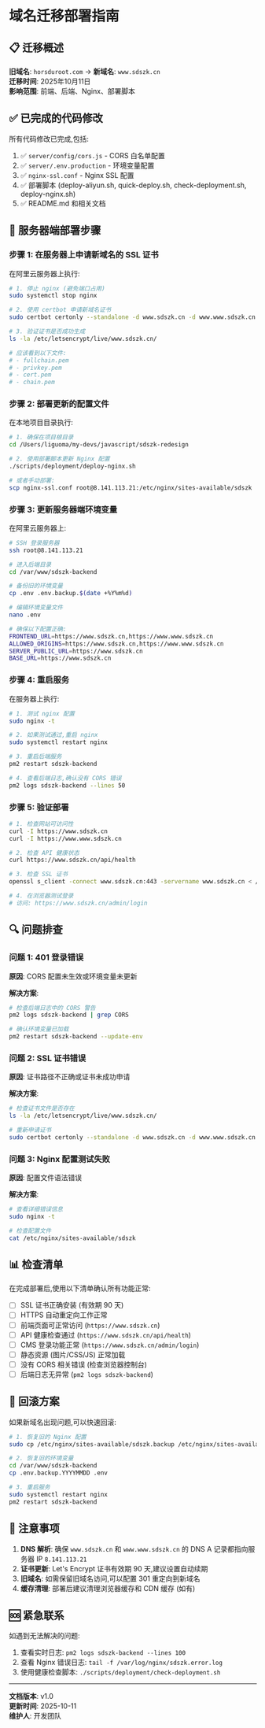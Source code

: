 # 域名迁移部署指南

## 📋 迁移概述

**旧域名**: `horsduroot.com` → **新域名**: `www.sdszk.cn`  
**迁移时间**: 2025年10月11日  
**影响范围**: 前端、后端、Nginx、部署脚本

## ✅ 已完成的代码修改

所有代码修改已完成,包括:

1. ✅ `server/config/cors.js` - CORS 白名单配置
2. ✅ `server/.env.production` - 环境变量配置
3. ✅ `nginx-ssl.conf` - Nginx SSL 配置
4. ✅ 部署脚本 (deploy-aliyun.sh, quick-deploy.sh, check-deployment.sh, deploy-nginx.sh)
5. ✅ README.md 和相关文档

## 🚀 服务器端部署步骤

### 步骤 1: 在服务器上申请新域名的 SSL 证书

在阿里云服务器上执行:

```bash
# 1. 停止 nginx (避免端口占用)
sudo systemctl stop nginx

# 2. 使用 certbot 申请新域名证书
sudo certbot certonly --standalone -d www.sdszk.cn -d www.www.sdszk.cn

# 3. 验证证书是否成功生成
ls -la /etc/letsencrypt/live/www.sdszk.cn/

# 应该看到以下文件:
# - fullchain.pem
# - privkey.pem
# - cert.pem
# - chain.pem
```

### 步骤 2: 部署更新的配置文件

在本地项目目录执行:

```bash
# 1. 确保在项目根目录
cd /Users/liguoma/my-devs/javascript/sdszk-redesign

# 2. 使用部署脚本更新 Nginx 配置
./scripts/deployment/deploy-nginx.sh

# 或者手动部署:
scp nginx-ssl.conf root@8.141.113.21:/etc/nginx/sites-available/sdszk
```

### 步骤 3: 更新服务器端环境变量

在阿里云服务器上:

```bash
# SSH 登录服务器
ssh root@8.141.113.21

# 进入后端目录
cd /var/www/sdszk-backend

# 备份旧的环境变量
cp .env .env.backup.$(date +%Y%m%d)

# 编辑环境变量文件
nano .env

# 确保以下配置正确:
FRONTEND_URL=https://www.sdszk.cn,https://www.www.sdszk.cn
ALLOWED_ORIGINS=https://www.sdszk.cn,https://www.www.sdszk.cn
SERVER_PUBLIC_URL=https://www.sdszk.cn
BASE_URL=https://www.sdszk.cn
```

### 步骤 4: 重启服务

在服务器上执行:

```bash
# 1. 测试 nginx 配置
sudo nginx -t

# 2. 如果测试通过,重启 nginx
sudo systemctl restart nginx

# 3. 重启后端服务
pm2 restart sdszk-backend

# 4. 查看后端日志,确认没有 CORS 错误
pm2 logs sdszk-backend --lines 50
```

### 步骤 5: 验证部署

```bash
# 1. 检查网站可访问性
curl -I https://www.sdszk.cn
curl -I https://www.www.sdszk.cn

# 2. 检查 API 健康状态
curl https://www.sdszk.cn/api/health

# 3. 检查 SSL 证书
openssl s_client -connect www.sdszk.cn:443 -servername www.sdszk.cn < /dev/null 2>/dev/null | openssl x509 -noout -dates

# 4. 在浏览器测试登录
# 访问: https://www.sdszk.cn/admin/login
```

## 🔍 问题排查

### 问题 1: 401 登录错误

**原因**: CORS 配置未生效或环境变量未更新

**解决方案**:

```bash
# 检查后端日志中的 CORS 警告
pm2 logs sdszk-backend | grep CORS

# 确认环境变量已加载
pm2 restart sdszk-backend --update-env
```

### 问题 2: SSL 证书错误

**原因**: 证书路径不正确或证书未成功申请

**解决方案**:

```bash
# 检查证书文件是否存在
ls -la /etc/letsencrypt/live/www.sdszk.cn/

# 重新申请证书
sudo certbot certonly --standalone -d www.sdszk.cn -d www.www.sdszk.cn --force-renewal
```

### 问题 3: Nginx 配置测试失败

**原因**: 配置文件语法错误

**解决方案**:

```bash
# 查看详细错误信息
sudo nginx -t

# 检查配置文件
cat /etc/nginx/sites-available/sdszk
```

## 📊 检查清单

在完成部署后,使用以下清单确认所有功能正常:

- [ ] SSL 证书正确安装 (有效期 90 天)
- [ ] HTTPS 自动重定向工作正常
- [ ] 前端页面可正常访问 (`https://www.sdszk.cn`)
- [ ] API 健康检查通过 (`https://www.sdszk.cn/api/health`)
- [ ] CMS 登录功能正常 (`https://www.sdszk.cn/admin/login`)
- [ ] 静态资源 (图片/CSS/JS) 正常加载
- [ ] 没有 CORS 相关错误 (检查浏览器控制台)
- [ ] 后端日志无异常 (`pm2 logs sdszk-backend`)

## 🔄 回滚方案

如果新域名出现问题,可以快速回滚:

```bash
# 1. 恢复旧的 Nginx 配置
sudo cp /etc/nginx/sites-available/sdszk.backup /etc/nginx/sites-available/sdszk

# 2. 恢复旧的环境变量
cd /var/www/sdszk-backend
cp .env.backup.YYYYMMDD .env

# 3. 重启服务
sudo systemctl restart nginx
pm2 restart sdszk-backend
```

## 📝 注意事项

1. **DNS 解析**: 确保 `www.sdszk.cn` 和 `www.www.sdszk.cn` 的 DNS A 记录都指向服务器 IP `8.141.113.21`
2. **证书更新**: Let's Encrypt 证书有效期 90 天,建议设置自动续期
3. **旧域名**: 如需保留旧域名访问,可以配置 301 重定向到新域名
4. **缓存清理**: 部署后建议清理浏览器缓存和 CDN 缓存 (如有)

## 🆘 紧急联系

如遇到无法解决的问题:

1. 查看实时日志: `pm2 logs sdszk-backend --lines 100`
2. 查看 Nginx 错误日志: `tail -f /var/log/nginx/sdszk.error.log`
3. 使用健康检查脚本: `./scripts/deployment/check-deployment.sh`

---

**文档版本**: v1.0  
**更新时间**: 2025-10-11  
**维护人**: 开发团队
